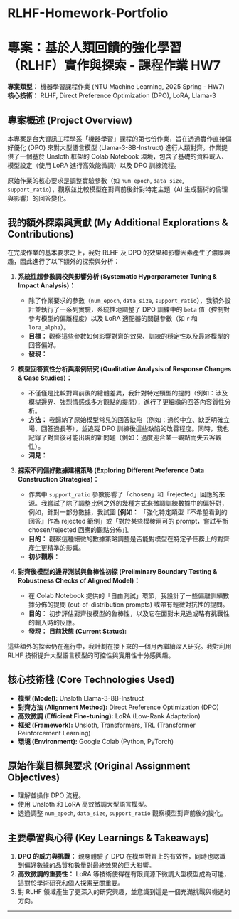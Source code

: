 # RLHF-Homework-Portfolio
# 專案：基於人類回饋的強化學習（RLHF）實作與探索 - 課程作業 HW7

**專案類型：** 機器學習課程作業 (NTU Machine Learning, 2025 Spring - HW7)
**核心技術：** RLHF, Direct Preference Optimization (DPO), LoRA, Llama-3

## 專案概述 (Project Overview)

本專案是台大資訊工程學系「機器學習」課程的第七份作業，旨在透過實作直接偏好優化 (DPO) 來對大型語言模型 (Llama-3-8B-Instruct) 進行人類對齊。作業提供了一個基於 Unsloth 框架的 Colab Notebook 環境，包含了基礎的資料載入、模型設定（使用 LoRA 進行高效能微調）以及 DPO 訓練流程。

原始作業的核心要求是調整實驗參數（如 `num_epoch`, `data_size`, `support_ratio`），觀察並比較模型在對齊前後針對特定主題（AI 生成藝術的倫理與影響）的回答變化。

## 我的額外探索與貢獻 (My Additional Explorations & Contributions)

在完成作業的基本要求之上，我對 RLHF 及 DPO 的效果和影響因素產生了濃厚興趣，因此進行了以下額外的探索與分析：

1.  **系統性超參數調校與影響分析 (Systematic Hyperparameter Tuning & Impact Analysis)：**
    * 除了作業要求的參數（`num_epoch`, `data_size`, `support_ratio`），我額外設計並執行了一系列實驗，系統性地調整了 DPO 訓練中的 `beta` 值（控制對參考模型的偏離程度）以及 LoRA 適配器的關鍵參數（如 `r` 和 `lora_alpha`）。
    * **目標：** 觀察這些參數如何影響對齊的效果、訓練的穩定性以及最終模型的回答偏好。
    * **發現：**

2.  **模型回答質性分析與案例研究 (Qualitative Analysis of Response Changes & Case Studies)：**
    * 不僅僅是比較對齊前後的總體差異，我針對特定類型的提問（例如：涉及模糊邊界、強烈情感或多方觀點的提問），進行了更細緻的回答內容質性分析。
    * **方法：** 我歸納了原始模型常見的回答缺陷（例如：過於中立、缺乏明確立場、回答過長等），並追蹤 DPO 訓練後這些缺陷的改善程度。同時，我也記錄了對齊後可能出現的新問題（例如：過度迎合某一觀點而失去客觀性）。
    * **洞見：** 

3.  **探索不同偏好數據建構策略 (Exploring Different Preference Data Construction Strategies)：**
    * 作業中 `support_ratio` 參數影響了「chosen」和「rejected」回應的來源。我嘗試了除了調整比例之外的幾種方式來微調訓練數據中的偏好對，例如，針對一部分數據，我試圖 [**例如：** 「強化特定類型『不希望看到的回答』作為 rejected 範例」或「對於某些模棱兩可的 prompt，嘗試平衡 chosen/rejected 回應的觀點分佈」]。
    * **目的：** 觀察這種細微的數據策略調整是否能對模型在特定子任務上的對齊產生更精準的影響。
    * **初步觀察：** 

4.  **對齊後模型的邊界測試與魯棒性初探 (Preliminary Boundary Testing & Robustness Checks of Aligned Model)：**
    * 在 Colab Notebook 提供的「自由測試」環節，我設計了一些偏離訓練數據分佈的提問 (out-of-distribution prompts) 或帶有輕微對抗性的提問。
    * **目的：** 初步評估對齊後模型的魯棒性，以及它在面對未見過或略有挑戰性的輸入時的反應。
    * **發現：**
**目前狀態 (Current Status):**

這些額外的探索仍在進行中，我計劃在接下來的一個月內繼續深入研究。我對利用 RLHF 技術提升大型語言模型的可控性與實用性十分感興趣。

## 核心技術棧 (Core Technologies Used)

* **模型 (Model):** Unsloth Llama-3-8B-Instruct
* **對齊方法 (Alignment Method):** Direct Preference Optimization (DPO)
* **高效微調 (Efficient Fine-tuning):** LoRA (Low-Rank Adaptation)
* **框架 (Framework):** Unsloth, Transformers, TRL (Transformer Reinforcement Learning)
* **環境 (Environment):** Google Colab (Python, PyTorch)

## 原始作業目標與要求 (Original Assignment Objectives)

* 理解並操作 DPO 流程。
* 使用 Unsloth 和 LoRA 高效微調大型語言模型。
* 透過調整 `num_epoch`, `data_size`, `support_ratio` 觀察模型對齊前後的變化。

## 主要學習與心得 (Key Learnings & Takeaways)

1.  **DPO 的威力與挑戰：** 親身體驗了 DPO 在模型對齊上的有效性，同時也認識到偏好數據的品質和數量對最終效果的巨大影響。
2.  **高效微調的重要性：** LoRA 等技術使得在有限資源下微調大型模型成為可能，這對於學術研究和個人探索至關重要。
3.  對 RLHF 領域產生了更深入的研究興趣，並意識到這是一個充滿挑戰與機遇的方向。

---
